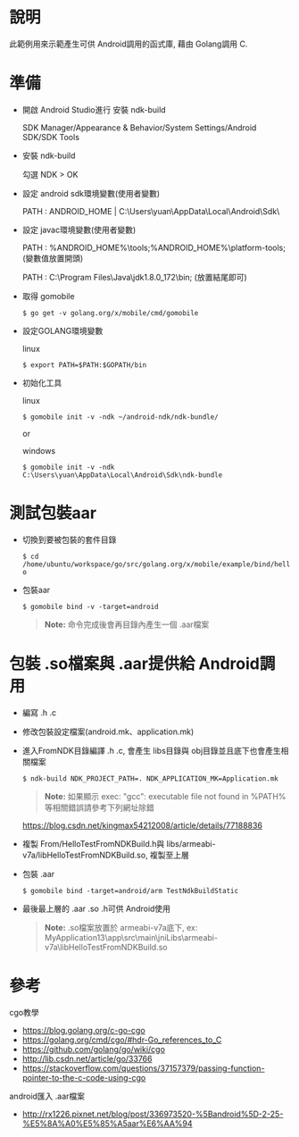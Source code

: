 # 說明



此範例用來示範產生可供 Android調用的函式庫, 藉由 Golang調用 C.



# 準備

  

- 開啟 Android Studio進行 安裝 ndk-build

    SDK Manager/Appearance & Behavior/System Settings/Android SDK/SDK Tools

  

- 安裝 ndk-build

    勾選 NDK > OK

  

- 設定 android sdk環境變數(使用者變數)

    PATH : ANDROID_HOME | C:\Users\yuan\AppData\Local\Android\Sdk\

  

- 設定 javac環境變數(使用者變數)

    PATH : %ANDROID_HOME%\tools\;%ANDROID_HOME%\platform-tools\; (變數值放置開頭)

    PATH : C:\Program Files\Java\jdk1.8.0_172\bin; (放置結尾即可)

  

- 取得 gomobile

    ```$ go get -v golang.org/x/mobile/cmd/gomobile```

  

- 設定GOLANG環境變數

    linux

    ```$ export PATH=$PATH:$GOPATH/bin```

  

- 初始化工具

    linux

    ```$ gomobile init -v -ndk ~/android-ndk/ndk-bundle/```

    or

    windows

    ```$ gomobile init -v -ndk C:\Users\yuan\AppData\Local\Android\Sdk\ndk-bundle```

# 測試包裝aar

- 切換到要被包裝的套件目錄

    ```$ cd /home/ubuntu/workspace/go/src/golang.org/x/mobile/example/bind/hello```

  

- 包裝aar

    ```$ gomobile bind -v -target=android```

    >  **Note:** 命令完成後會再目錄內產生一個 .aar檔案

# 包裝 .so檔案與 .aar提供給 Android調用

- 編寫 .h .c

- 修改包裝設定檔案(android.mk、application.mk)

- 進入FromNDK目錄編譯 .h .c, 會產生 libs目錄與 obj目錄並且底下也會產生相關檔案

    ```$ ndk-build NDK_PROJECT_PATH=. NDK_APPLICATION_MK=Application.mk```

    >  **Note:** 如果顯示 exec: "gcc": executable file not found in %PATH%等相關錯誤請參考下列網址除錯

    https://blog.csdn.net/kingmax54212008/article/details/77188836

- 複製 From/HelloTestFromNDKBuild.h與 libs/armeabi-v7a/libHelloTestFromNDKBuild.so, 複製至上層

- 包裝 .aar

    ```$ gomobile bind -target=android/arm TestNdkBuildStatic```

- 最後最上層的 .aar .so .h可供 Android使用

    >  **Note:**  .so檔案放置於 armeabi-v7a底下, ex: MyApplication13\app\src\main\jniLibs\armeabi-v7a\libHelloTestFromNDKBuild.so


# 參考

cgo教學

- https://blog.golang.org/c-go-cgo
- https://golang.org/cmd/cgo/#hdr-Go_references_to_C
- https://github.com/golang/go/wiki/cgo
- http://lib.csdn.net/article/go/33766
- https://stackoverflow.com/questions/37157379/passing-function-pointer-to-the-c-code-using-cgo

android匯入 .aar檔案

- http://rx1226.pixnet.net/blog/post/336973520-%5Bandroid%5D-2-25-%E5%8A%A0%E5%85%A5aar%E6%AA%94